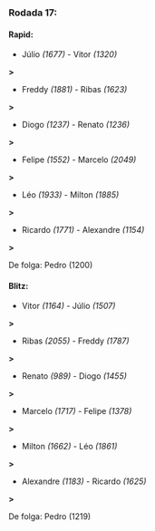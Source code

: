 ### Rodada 17:

#### Rapid:

* Júlio *(1677)*     -     Vitor *(1320)*

 **>** 
* Freddy *(1881)*     -     Ribas *(1623)*

 **>** 
* Diogo *(1237)*     -     Renato *(1236)*

 **>** 
* Felipe *(1552)*     -     Marcelo *(2049)*

 **>** 
* Léo *(1933)*     -     Milton *(1885)*

 **>** 
* Ricardo *(1771)*     -     Alexandre *(1154)*

 **>** 

De folga: Pedro (1200)

#### Blitz:

* Vitor *(1164)*     -     Júlio *(1507)*

 **>** 
* Ribas *(2055)*     -     Freddy *(1787)*

 **>** 
* Renato *(989)*     -     Diogo *(1455)*

 **>** 
* Marcelo *(1717)*     -     Felipe *(1378)*

 **>** 
* Milton *(1662)*     -     Léo *(1861)*

 **>** 
* Alexandre *(1183)*     -     Ricardo *(1625)*

 **>** 

De folga: Pedro (1219)

